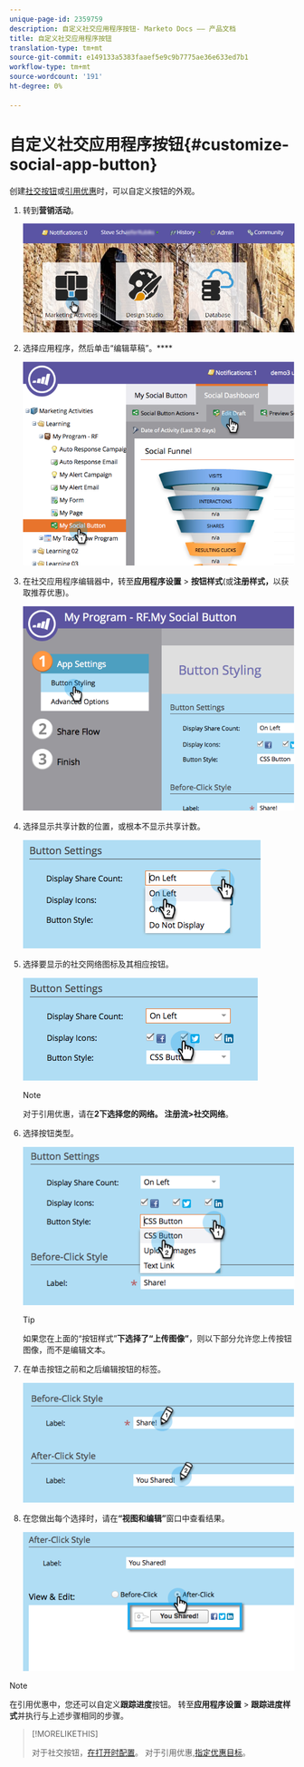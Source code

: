 ```yaml
---
unique-page-id: 2359759
description: 自定义社交应用程序按钮- Marketo Docs —— 产品文档
title: 自定义社交应用程序按钮
translation-type: tm+mt
source-git-commit: e149133a5383faaef5e9c9b7775ae36e633ed7b1
workflow-type: tm+mt
source-wordcount: '191'
ht-degree: 0%

---
```



# 自定义社交应用程序按钮{#customize-social-app-button}

创建[社交按钮](../../../../product-docs/demand-generation/landing-pages/free-form-landing-pages/add-a-social-button-to-a-free-form-landing-page.md)或[引用优惠](../../../../product-docs/demand-generation/social/referral-offers/create-a-referral-offer.md)时，可以自定义按钮的外观。

1. 转到&#x200B;**营销活动**。

   ![](assets/login-marketing-activities.png)

1. 选择应用程序，然后单击“编辑草稿”。****

   ![](assets/image2014-9-23-17-3a3-3a34.png)

1. 在社交应用程序编辑器中，转至&#x200B;**应用程序设置** > **按钮样式**(或&#x200B;**注册样式，**&#x200B;以获取推荐优惠)。

   ![](assets/image2014-9-23-17-3a3-3a57.png)

1. 选择显示共享计数的位置，或根本不显示共享计数。

   ![](assets/image2014-9-23-17-3a4-3a10.png)

1. 选择要显示的社交网络图标及其相应按钮。

   ![](assets/image2014-9-23-17-3a4-3a22.png)

   >[!NOTE]
   >
   >对于引用优惠，请在&#x200B;**2下选择您的网络。 注册流>社交网络**。

1. 选择按钮类型。

   ![](assets/image2014-9-23-17-3a4-3a50.png)

   >[!TIP]
   >
   >如果您在上面的“按钮样式”**下选择了“上传图像”**，则以下部分允许您上传按钮图像，而不是编辑文本。

1. 在单击按钮之前和之后编辑按钮的标签。

   ![](assets/image2014-9-23-17-3a5-3a30.png)

1. 在您做出每个选择时，请在&#x200B;**“视图和编辑”**&#x200B;窗口中查看结果。

   ![](assets/image2014-9-23-17-3a5-3a42.png)

>[!NOTE]
>
>在引用优惠中，您还可以自定义&#x200B;**跟踪进度**&#x200B;按钮。 转至&#x200B;**应用程序设置** > **跟踪进度样式**&#x200B;并执行与上述步骤相同的步骤。

>[!MORELIKETHIS]
>
>对于社交按钮，[在打开时配置](configure-when-social-button-opens.md)。 对于引用优惠,[指定优惠目标](../../../../product-docs/demand-generation/social/referral-offers/specify-goal-for-referral-offer.md)。

